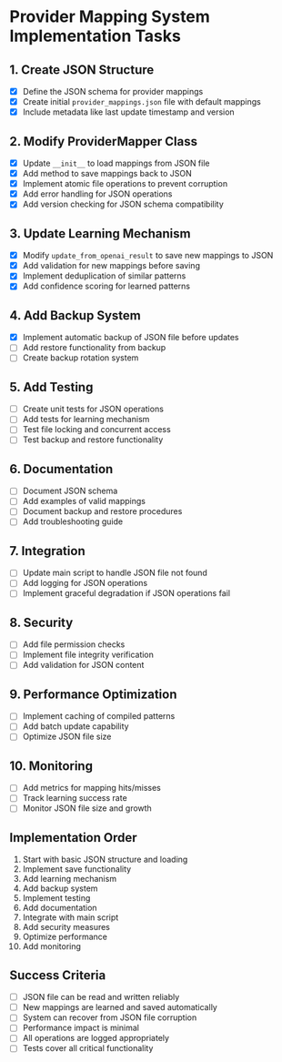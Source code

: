 # Provider Mapping System Implementation Tasks

## 1. Create JSON Structure
- [x] Define the JSON schema for provider mappings
- [x] Create initial `provider_mappings.json` file with default mappings
- [x] Include metadata like last update timestamp and version

## 2. Modify ProviderMapper Class
- [x] Update `__init__` to load mappings from JSON file
- [x] Add method to save mappings back to JSON
- [x] Implement atomic file operations to prevent corruption
- [x] Add error handling for JSON operations
- [x] Add version checking for JSON schema compatibility

## 3. Update Learning Mechanism
- [x] Modify `update_from_openai_result` to save new mappings to JSON
- [x] Add validation for new mappings before saving
- [x] Implement deduplication of similar patterns
- [x] Add confidence scoring for learned patterns

## 4. Add Backup System
- [x] Implement automatic backup of JSON file before updates
- [ ] Add restore functionality from backup
- [ ] Create backup rotation system

## 5. Add Testing
- [ ] Create unit tests for JSON operations
- [ ] Add tests for learning mechanism
- [ ] Test file locking and concurrent access
- [ ] Test backup and restore functionality

## 6. Documentation
- [ ] Document JSON schema
- [ ] Add examples of valid mappings
- [ ] Document backup and restore procedures
- [ ] Add troubleshooting guide

## 7. Integration
- [ ] Update main script to handle JSON file not found
- [ ] Add logging for JSON operations
- [ ] Implement graceful degradation if JSON operations fail

## 8. Security
- [ ] Add file permission checks
- [ ] Implement file integrity verification
- [ ] Add validation for JSON content

## 9. Performance Optimization
- [ ] Implement caching of compiled patterns
- [ ] Add batch update capability
- [ ] Optimize JSON file size

## 10. Monitoring
- [ ] Add metrics for mapping hits/misses
- [ ] Track learning success rate
- [ ] Monitor JSON file size and growth

## Implementation Order
1. Start with basic JSON structure and loading
2. Implement save functionality
3. Add learning mechanism
4. Add backup system
5. Implement testing
6. Add documentation
7. Integrate with main script
8. Add security measures
9. Optimize performance
10. Add monitoring

## Success Criteria
- [ ] JSON file can be read and written reliably
- [ ] New mappings are learned and saved automatically
- [ ] System can recover from JSON file corruption
- [ ] Performance impact is minimal
- [ ] All operations are logged appropriately
- [ ] Tests cover all critical functionality 